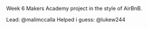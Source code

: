 Week 6 Makers Academy project in the style of AirBnB.

Lead: @malimccalla
Helped i guess: @lukew244
